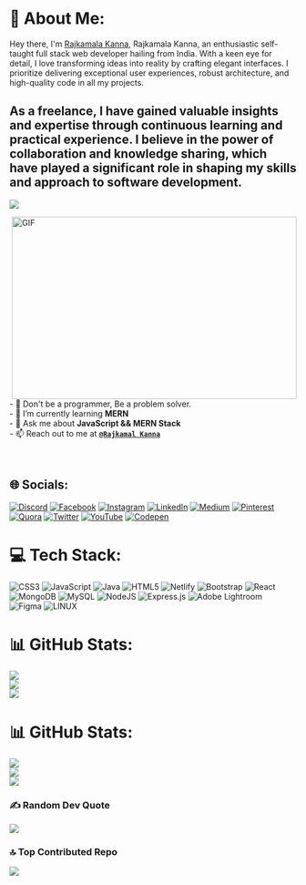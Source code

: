 # 💫 About Me:
Hey there, I'm [Rajkamala Kanna](https://www.linkedin.com/in/rajkamalkanna/), Rajkamala Kanna, an enthusiastic self-taught full stack web developer hailing from India. With a keen eye for detail, I love transforming ideas into reality by crafting elegant interfaces. I prioritize delivering exceptional user experiences, robust architecture, and high-quality code in all my projects.

As a freelance, I have gained valuable insights and expertise through continuous learning and practical experience. I believe in the power of collaboration and knowledge sharing, which have played a significant role in shaping my skills and approach to software development. 
---
[![](https://visitcount.itsvg.in/api?id=rajkamalkanna&icon=5&color=1)](https://visitcount.itsvg.in)

[ <img align="right" alt="GIF" src="https://github.com/abhisheknaiidu/abhisheknaiidu/blob/master/code.gif?raw=true" width="500" height="320"/>](https://github.com/rajkamalkanna)<br><br><!-- Here are some ideas to get you started: --><br><br><!-- - 👯 I’m looking to collaborate on any JavaScript Project --><br><!-- - 🔭 I’m currently working on ... --><br>- 🦋 Don't be a programmer, Be a problem solver.<br>- 🌱 I’m currently learning **MERN** <br>- 💬 Ask me about **JavaScript && MERN Stack** <br>- 📫 Reach out to me at **[`@Rajkamal Kanna`](mailto:rajkamalkanna4@gmail.com)** <br><!-- - 💼 See my full portfolio at **[`davidrakosi.com`](https://davidrakosi.com)** --><br><!-- - 🤔 I’m looking for help with ... --><br><!-- - 😄 Pronouns: ...<br>- ⚡ Fun fact: ... -->

## 🌐 Socials:
[![Discord](https://img.shields.io/badge/Discord-%237289DA.svg?logo=discord&logoColor=white)](https://discord.gg/rajkamalkanna) [![Facebook](https://img.shields.io/badge/Facebook-%231877F2.svg?logo=Facebook&logoColor=white)](https://facebook.com/rajkamalkanna) [![Instagram](https://img.shields.io/badge/Instagram-%23E4405F.svg?logo=Instagram&logoColor=white)](https://instagram.com/rajkamalkanna) [![LinkedIn](https://img.shields.io/badge/LinkedIn-%230077B5.svg?logo=linkedin&logoColor=white)](https://linkedin.com/in/rajkamalkanna) [![Medium](https://img.shields.io/badge/Medium-12100E?logo=medium&logoColor=white)](https://medium.com/@rajkamalkanna) [![Pinterest](https://img.shields.io/badge/Pinterest-%23E60023.svg?logo=Pinterest&logoColor=white)](https://pinterest.com/rajkamalkanna) [![Quora](https://img.shields.io/badge/Quora-%23B92B27.svg?logo=Quora&logoColor=white)](https://quora.com/profile/rajkamal-kanna) [![Twitter](https://img.shields.io/badge/Twitter-%231DA1F2.svg?logo=Twitter&logoColor=white)](https://twitter.com/rajkamalkanna) [![YouTube](https://img.shields.io/badge/YouTube-%23FF0000.svg?logo=YouTube&logoColor=white)](https://youtube.com/@rajkamalkanna) [![Codepen](https://img.shields.io/badge/Codepen-000000?style=for-the-badge&logo=codepen&logoColor=white)](https://codepen.io/rajkamal-kanna) 

# 💻 Tech Stack:
![CSS3](https://img.shields.io/badge/css3-%231572B6.svg?style=for-the-badge&logo=css3&logoColor=white) ![JavaScript](https://img.shields.io/badge/javascript-%23323330.svg?style=for-the-badge&logo=javascript&logoColor=%23F7DF1E) ![Java](https://img.shields.io/badge/java-%23ED8B00.svg?style=for-the-badge&logo=java&logoColor=white) ![HTML5](https://img.shields.io/badge/html5-%23E34F26.svg?style=for-the-badge&logo=html5&logoColor=white) ![Netlify](https://img.shields.io/badge/netlify-%23000000.svg?style=for-the-badge&logo=netlify&logoColor=#00C7B7) ![Bootstrap](https://img.shields.io/badge/bootstrap-%23563D7C.svg?style=for-the-badge&logo=bootstrap&logoColor=white) ![React](https://img.shields.io/badge/react-%2320232a.svg?style=for-the-badge&logo=react&logoColor=%2361DAFB) ![MongoDB](https://img.shields.io/badge/MongoDB-%234ea94b.svg?style=for-the-badge&logo=mongodb&logoColor=white) ![MySQL](https://img.shields.io/badge/mysql-%2300f.svg?style=for-the-badge&logo=mysql&logoColor=white) ![NodeJS](https://img.shields.io/badge/node.js-6DA55F?style=for-the-badge&logo=node.js&logoColor=white) ![Express.js](https://img.shields.io/badge/express.js-%23404d59.svg?style=for-the-badge&logo=express&logoColor=%2361DAFB) ![Adobe Lightroom](https://img.shields.io/badge/Adobe%20Lightroom-31A8FF.svg?style=for-the-badge&logo=Adobe%20Lightroom&logoColor=white) 	![Figma](https://img.shields.io/badge/figma-%23F24E1E.svg?style=for-the-badge&logo=figma&logoColor=white) ![LINUX](https://img.shields.io/badge/Linux-FCC624?style=for-the-badge&logo=linux&logoColor=black)
# 📊 GitHub Stats:
![](https://github-readme-stats.vercel.app/api?username=rajkamalkanna&theme=dark&hide_border=false&include_all_commits=false&count_private=false)<br/>
![](https://github-readme-streak-stats.herokuapp.com/?user=rajkamalkanna&theme=dark&hide_border=false)<br/>
![](https://github-readme-stats.vercel.app/api/top-langs/?username=rajkamalkanna&theme=dark&hide_border=false&include_all_commits=false&count_private=false&layout=compact)
# 📊 GitHub Stats:
![](https://github-readme-stats.vercel.app/api?username=rajkamalkanna&theme=dark&hide_border=false&include_all_commits=false&count_private=false)<br/>
![](https://github-readme-streak-stats.herokuapp.com/?user=rajkamalkanna&theme=dark&hide_border=false)<br/>
![](https://github-readme-stats.vercel.app/api/top-langs/?username=rajkamalkanna&theme=dark&hide_border=false&include_all_commits=false&count_private=false&layout=compact)


### ✍️ Random Dev Quote
![](https://quotes-github-readme.vercel.app/api?type=horizontal&theme=dark)

### 🔝 Top Contributed Repo
![](https://github-contributor-stats.vercel.app/api?username=rajkamalkanna&limit=5&theme=dark&combine_all_yearly_contributions=true)
